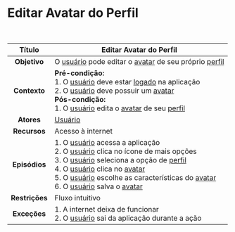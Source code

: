 # Editar Avatar do Perfil

<br/>

|   **Título**   | Editar Avatar do Perfil                                                                                                                                                                                                                                                                                                                                                                                                                                                                                           |
| :------------: | ----------------------------------------------------------------------------------------------------------------------------------------------------------------------------------------------------------------------------------------------------------------------------------------------------------------------------------------------------------------------------------------------------------------------------------------------------------------------------------------------------------------- |
|  **Objetivo**  | O [usuário](../lexicos.md#usuario) pode editar o [avatar](../lexicos.md#avatar) de seu próprio [perfil](../lexicos.md#conta)                                                                                                                                                                                                                                                                                                                                                                                      |
|  **Contexto**  | **Pré-condição:** <br/> 1. O [usuário](../lexicos.md#usuario) deve estar [logado](../lexicos.md#login) na aplicação <br/> 2. O [usuário](../lexicos.md#usuario) deve possuir um [avatar](../lexicos.md#avatar) <br/> **Pós-condição:** <br /> 1. O [usuário](../lexicos.md#usuario) edita o [avatar](../lexicos.md#avatar) de seu [perfil](../lexicos.md#conta)                                                                                                                                                   |
|   **Atores**   | [Usuário](../lexicos.md#usuario)                                                                                                                                                                                                                                                                                                                                                                                                                                                                                  |
|  **Recursos**  | Acesso à internet                                                                                                                                                                                                                                                                                                                                                                                                                                                                                                 |
| **Episódios**  | 1. O [usuário](../lexicos.md#usuario) acessa a aplicação <br/> 2. O [usuário](../lexicos.md#usuario) clica no ícone de mais opções <br/> 3. O [usuário](../lexicos.md#usuario) seleciona a opção de [perfil](../lexicos.md#conta) <br/> 4. O [usuário](../lexicos.md#usuario) clica no [avatar](../lexicos.md#avatar) <br/> 5. O [usuário](../lexicos.md#usuario) escolhe as características do [avatar](../lexicos.md#avatar) <br/> 6. O [usuário](../lexicos.md#usuario) salva o [avatar](../lexicos.md#avatar) |
| **Restrições** | Fluxo intuitivo                                                                                                                                                                                                                                                                                                                                                                                                                                                                                                   |
|  **Exceções**  | 1. A internet deixa de funcionar <br/> 2. O [usuário](../lexicos.md#usuario) sai da aplicação durante a ação <br/>                                                                                                                                                                                                                                                                                                                                                                                                |
